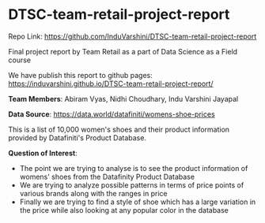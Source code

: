 # DTSC-team-retail-project-report
Repo Link: https://github.com/InduVarshini/DTSC-team-retail-project-report

Final project report by Team Retail as a part of Data Science as a Field course

We have publish this report to github pages: https://induvarshini.github.io/DTSC-team-retail-project-report/

 **Team Members**: Abiram Vyas, Nidhi Choudhary, Indu Varshini Jayapal

 **Data Source**: 
https://data.world/datafiniti/womens-shoe-prices

This is a list of 10,000 women's shoes and their product information provided by Datafiniti's Product Database.

**Question of Interest**:
* The point we are trying to analyse is to see the product information of womens' shoes from the Datafinity Product Database
* We are trying to analyze possible patterns in terms of price points of various brands along with the ranges in price
* Finally we are trying to find a style of shoe which has a large variation in the price while also looking at any popular color in the database
